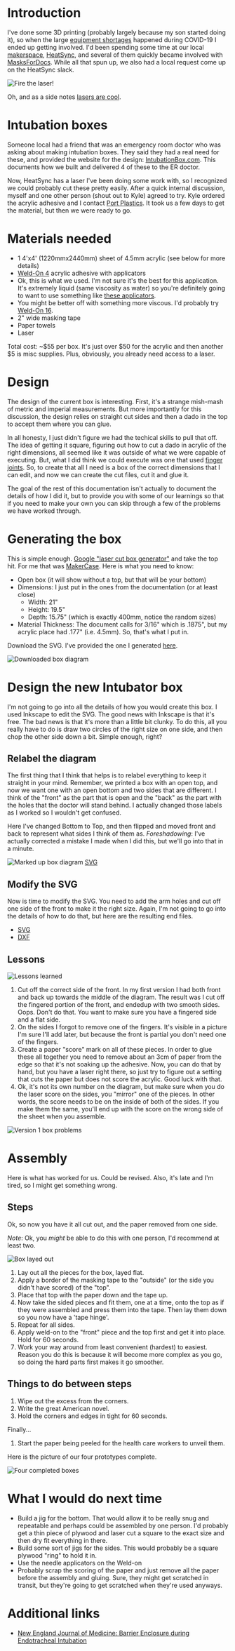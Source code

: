 # Introduction

I've done some 3D printing (probably largely because my son started doing it), so when the large [equipment shortages](https://en.wikipedia.org/wiki/Shortages_related_to_the_2019%E2%80%9320_coronavirus_pandemic) happened during COVID-19 I ended up getting involved.  I'd been spending some time at our local [makerspace](https://en.wikipedia.org/wiki/Hackerspace), [HeatSync](https://www.heatsynclabs.org/), and several of them quickly became involved with [MasksForDocs](https://masksfordocs.com/).  While all that spun up, we also had a local request come up on the HeatSync slack.

![Fire the laser!](images/fire-laser.jpg)

Oh, and as a side notes [lasers are cool](images/VID_20200402_072807.mp4).

# Intubation boxes

Someone local had a friend that was an emergency room doctor who was asking about making intubation boxes.  They said they had a real need for these, and provided the website for the design: [IntubationBox.com](https://intubationbox.com/).  This documents how we built and delivered 4 of these to the ER doctor.

Now, HeatSync has a laser I've been doing some work with, so I recognized we could probably cut these pretty easily.  After a quick internal discussion, myself and one other person (shout out to Kyle) agreed to try.  Kyle ordered the acrylic adhesive and I contact [Port Plastics](http://www.portplastics.com).  It took us a few days to get the material, but then we were ready to go.

# Materials needed

*  1 4'x4' (1220mmx2440mm) sheet of 4.5mm acrylic (see below for more details)
*  [Weld-On 4](https://smile.amazon.com/Weldon-Applicator-Bottle-Pint-10308/dp/B00TCUJ7A8/ref=sr_1_1?dchild=1&keywords=weld-on+4&qid=1586010116&sr=8-1) acrylic adhesive with applicators
  * Ok, this is what we used.  I'm not sure it's the best for this application.  It's extremely liquid (same viscosity as water) so you're definitely going to want to use something like [these applicators](https://smile.amazon.com/Applicator-Bottle-Stainless-Steel-Needle/dp/B00BNI6TOE/ref=sr_1_7?dchild=1&keywords=weld-on+4+applicator&qid=1586010218&sr=8-7).
  * You might be better off with something more viscous.  I'd probably try [Weld-On 16](https://smile.amazon.com/SCIGRIP-Acrylic-Cement-Low-VOC-Medium/dp/B005ZH31W2/ref=sr_1_1?crid=25V8A1S5D4NVI&dchild=1&keywords=weld-on+16+acrylic+cement&qid=1586010085&sprefix=weld-on+16+a%2Caps%2C239&sr=8-1).
*  2" wide masking tape
*  Paper towels
*  Laser 

Total cost:  ~$55 per box.  It's just over $50 for the acrylic and then another $5 is misc supplies.  Plus, obviously, you already need access to a laser.  

# Design

The design of the current box is interesting.  First, it's a strange mish-mash of metric and imperial measurements.  But more importantly for this discussion, the design relies on straight cut sides and then a dado in the top to accept them where you can glue.

In all honesty, I just didn't figure we had the techical skills to pull that off.  The idea of getting it square, figuring out how to cut a dado in acrylic of the right dimensions, all seemed like it was outside of what we were capable of executing.  But, what I did think we could execute was one that used [finger joints](https://en.wikipedia.org/wiki/Finger_joint).  So, to create that all I need is a box of the correct dimensions that I can edit, and now we can create the cut files, cut it and glue it.

The goal of the rest of this documentation isn't actually to document the details of how I did it, but to provide you with some of our learnings so that if you need to make your own you can skip through a few of the problems we have worked through.

# Generating the box

This is simple enough.  [Google "laser cut box generator"](https://www.google.com/search?&q=laser+cut+box+generator) and take the top hit.  For me that was [MakerCase](https://en.makercase.com/#/).  Here is what you need to know:

* Open box (it will show without a top, but that will be your bottom)
* Dimensions:  I just put in the ones from the documentation (or at least close)
  * Width: 21" 
  * Height: 19.5"
  * Depth: 15.75" (which is exactly 400mm, notice the random sizes)
* Material Thickness:  The document calls for 3/16" which is .1875", but my acrylic place had .177" (i.e. 4.5mm).  So, that's what I put in.

Download the SVG.  I've provided the one I generated [here](images/box.svg).

![Downloaded box diagram](images/box.png)

# Design the new Intubator box

I'm not going to go into all the details of how you would create this box.  I used Inkscape to edit the SVG.  The good news with Inkscape is that it's free.  The bad news is that it's more than a little bit clunky.  To do this, all you really have to do is draw two circles of the right size on one side, and then chop the other side down a bit.  Simple enough, right?

## Relabel the diagram
The first thing that I think that helps is to relabel everything to keep it straight in your mind.  Remember, we printed a box with an open top, and now we want one with an open bottom and two sides that are different. I think of the "front" as the part that is open and the "back" as the part with the holes that the doctor will stand behind.  I actually changed those labels as I worked so I wouldn't get confused.

Here I've changed Bottom to Top, and then flipped and moved front and back to represent what sides I think of them as.  *Foreshadowing*: I've actually corrected a mistake I made when I did this, but we'll go into that in a minute. 

![Marked up box diagram](images/box-markedup.png)  [SVG](images/box-markedup.svg)

## Modify the SVG

Now is time to modify the SVG.  You need to add the arm holes and cut off one side of the front to make it the right size.  Again, I'm not going to go into the details of how to do that, but here are the resulting end files.

* [SVG](images/20200402-06-jot-box.svg)
* [DXF](20200402-06-jot-box)

## Lessons

![Lessons learned](images/box-cut-diagram.png)

1. Cut off the correct side of the front.  In my first version I had both front and back up towards the middle of the diagram.  The result was I cut off the fingered portion of the front, and endedup with two smooth sides.  Oops.  Don't do that.  You want to make sure you have a fingered side and a flat side.
2. On the sides I forgot to remove one of the fingers.  It's visible in a picture I'm sure I'll add later, but because the front is partial you don't need one of the fingers.
3. Create a paper "score" mark on all of these pieces.  In order to glue these all together you need to remove about an 3cm of paper from the edge so that it's not soaking up the adhesive.  Now, you can do that by hand, but you have a laser right there, so just try to figure out a setting that cuts the paper but does not score the acrylic.  Good luck with that.  
4. Ok, it's not its own number on the diagram, but make sure when you do the laser score on the sides, you "mirror" one of the pieces.  In other words, the score needs to be on the inside of both of the sides.  If you make them the same, you'll end up with the score on the wrong side of the sheet when you assemble.

![Version 1 box problems](images/finished-box-v1.jpg)

# Assembly

Here is what has worked for us.  Could be revised.  Also, it's late and I'm tired, so I might get something wrong.

## Steps

Ok, so now you have it all cut out, and the paper removed from one side. 

*Note*: Ok, you _might_ be able to do this with one person, I'd recommend at least two.

![Box layed out](images/box-layed-out.jpg)

1. Lay out all the pieces for the box, layed flat.
2. Apply a border of the masking tape to the "outside" (or the side you didn't have scored) of the "top".
3. Place that top with the paper down and the tape up.
4. Now take the sided pieces and fit them, one at a time, onto the top as if they were assembled and press them into the tape.  Then lay them down so you now have a 'tape hinge'.
5. Repeat for all sides.
6. Apply weld-on to the "front" piece and the top first and get it into place.  Hold for 60 seconds.
7. Work your way around from least convenient (hardest) to easiest.  Reason you do this is because it will become more complex as you go, so doing the hard parts first makes it go smoother.

## Things to do between steps
1. Wipe out the excess from the corners.
2. Write the great American novel.
3. Hold the corners and edges in tight for 60 seconds.

Finally...

1.  Start the paper being peeled for the health care workers to unveil them.

Here is the picture of our four prototypes complete.

![Four completed boxes](images/20200404-4-complete.jpg)

# What I would do next time

*  Build a jig for the bottom.  That would allow it to be really snug and repeatable and perhaps could be assembled by one person.  I'd probably get a thin piece of plywood and laser cut a square to the exact size and then dry fit everything in there.
*  Build some sort of jigs for the sides.  This would probably be a square plywood "ring" to hold it in.
*  Use the needle applicators on the Weld-on
*  Probably scrap the scoring of the paper and just remove all the paper before the assembly and gluing.  Sure, they might get scratched in transit, but they're going to get scratched when they're used anyways.

# Additional links

* [New England Journal of Medicine: Barrier Enclosure during Endotracheal Intubation](https://www.nejm.org/doi/full/10.1056/NEJMc2007589)
